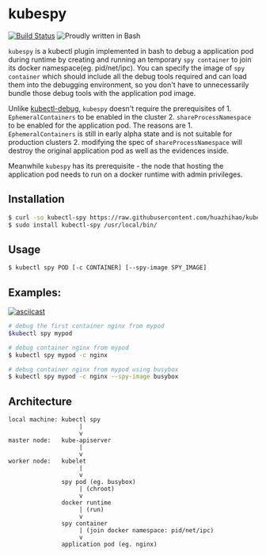 # kubespy

[![Build Status](https://travis-ci.org/huazhihao/kubespy.svg?branch=master)](https://travis-ci.org/huazhihao/kubespy)
![Proudly written in Bash](https://img.shields.io/badge/written%20in-bash-ff69b4.svg)

`kubespy` is a kubectl plugin implemented in bash to debug a application pod during runtime by creating and running an temporary `spy container` to join its docker namespace(eg. pid/net/ipc). You can specify the image of `spy container` which should include all the debug tools required and can load them into the debugging environment, so you don't have to unnecessarily bundle those debug tools with the application pod image.

Unlike [kubectl-debug](https://github.com/verb/kubectl-debug), `kubespy` doesn't require the prerequisites of 1. `EphemeralContainers` to be enabled in the cluster 2. `shareProcessNamespace` to be enabled for the application pod. The reasons are 1. `EphemeralContainers` is still in early alpha state and is not suitable for production clusters 2. modifying the spec of `shareProcessNamespace` will destroy the original application pod as well as the evidences inside.

Meanwhile `kubespy` has its prerequisite - the node that hosting the application pod needs to run on a docker runtime with admin privileges.

## Installation

```sh
$ curl -so kubectl-spy https://raw.githubusercontent.com/huazhihao/kubespy/master/kubespy
$ sudo install kubectl-spy /usr/local/bin/
```

## Usage

```sh
$ kubectl spy POD [-c CONTAINER] [--spy-image SPY_IMAGE]
```


## Examples:

[![asciicast](https://asciinema.org/a/290096.svg)](https://asciinema.org/a/290096)

```sh
# debug the first container nginx from mypod
$kubectl spy mypod

# debug container nginx from mypod
$ kubectl spy mypod -c nginx

# debug container nginx from mypod using busybox
$ kubectl spy mypod -c nginx --spy-image busybox
```

## Architecture

```
local machine: kubectl spy
                    |
                    v
master node:   kube-apiserver
                    |
                    v
worker node:   kubelet
                    |
                    v
               spy pod (eg. busybox)
                    | (chroot)
                    v
               docker runtime
                    | (run)
                    v
               spy container
                    | (join docker namespace: pid/net/ipc)
                    v
               application pod (eg. nginx)
```
